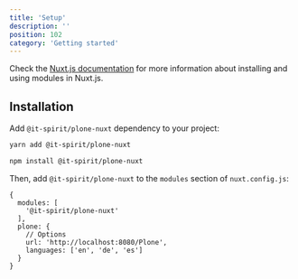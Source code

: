 ```yaml
---
title: 'Setup'
description: ''
position: 102
category: 'Getting started'
---
```


Check the [Nuxt.js documentation](https://nuxtjs.org/guides/configuration-glossary/configuration-modules) for more information about installing and using modules in Nuxt.js.

## Installation

Add `@it-spirit/plone-nuxt` dependency to your project:

<code-group>
  <code-block label="Yarn" active>

  ```bash
  yarn add @it-spirit/plone-nuxt
  ```

  </code-block>
  <code-block label="NPM">

  ```bash
  npm install @it-spirit/plone-nuxt
  ```

  </code-block>
</code-group>

Then, add `@it-spirit/plone-nuxt` to the `modules` section of `nuxt.config.js`:

```js[nuxt.config.js]
{
  modules: [
    '@it-spirit/plone-nuxt'
  ],
  plone: {
    // Options
    url: 'http://localhost:8080/Plone',
    languages: ['en', 'de', 'es']
  }
}
```
